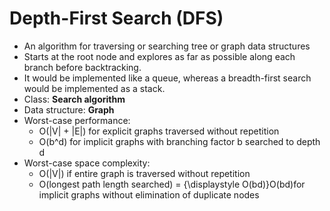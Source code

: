 # Depth-First Search (DFS)

- An algorithm for traversing or searching tree or graph data structures
- Starts at the root node and explores as far as possible along each branch before backtracking.
- It would be implemented like a queue, whereas a breadth-first search would be implemented as a stack.
- Class: **Search algorithm**
- Data structure: **Graph**
- Worst-case performance:
  - O(|V| + |E|) for explicit graphs traversed without repetition
  - O(b^d) for implicit graphs with branching factor b searched to depth d
- Worst-case space complexity:
  - O(|V|) if entire graph is traversed without repetition
  - O(longest path length searched) = {\displaystyle O(bd)}O(bd)for implicit graphs without elimination of duplicate nodes
